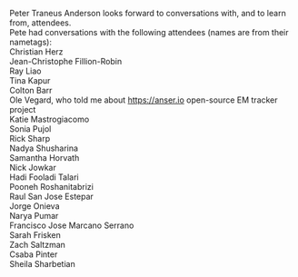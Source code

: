 Peter Traneus Anderson looks forward to conversations with, and to learn from, attendees.
<br>Pete had conversations with the following attendees (names are from their nametags):
<br>Christian Herz
<br>Jean-Christophe Fillion-Robin
<br>Ray Liao
<br>Tina Kapur
<br>Colton Barr
<br>Ole Vegard, who told me about https://anser.io open-source EM tracker project
<br>Katie Mastrogiacomo
<br>Sonia Pujol
<br>Rick Sharp
<br>Nadya Shusharina
<br>Samantha Horvath
<br>Nick Jowkar
<br>Hadi Fooladi Talari
<br>Pooneh Roshanitabrizi
<br>Raul San Jose Estepar
<br>Jorge Onieva
<br>Narya Pumar
<br>Francisco Jose Marcano Serrano
<br>Sarah Frisken
<br>Zach Saltzman
<br>Csaba Pinter
<br>Sheila Sharbetian
